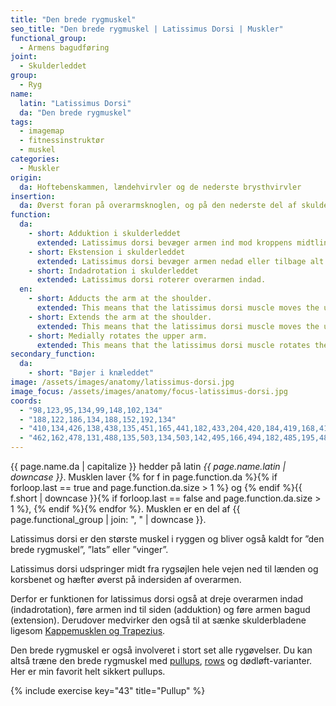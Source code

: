 ```yaml
---
title: "Den brede rygmuskel"
seo_title: "Den brede rygmuskel | Latissimus Dorsi | Muskler"
functional_group:
  - Armens bagudføring
joint:
  - Skulderleddet
group:
  - Ryg
name:
  latin: "Latissimus Dorsi"
  da: "Den brede rygmuskel"
tags:
  - imagemap
  - fitnessinstruktør
  - muskel
categories:
  - Muskler
origin:
  da: Hoftebenskammen, lændehvirvler og de nederste brysthvirvler
insertion:
  da: Øverst foran på overarmsknoglen, og på den nederste del af skulderbladet
function:
  da:
    - short: Adduktion i skulderleddet
      extended: Latissimus dorsi bevæger armen ind mod kroppens midtlinje.
    - short: Ekstension i skulderleddet
      extended: Latissimus dorsi bevæger armen nedad eller tilbage alt efter startpositionen.
    - short: Indadrotation i skulderleddet
      extended: Latissimus dorsi roterer overarmen indad.
  en:
    - short: Adducts the arm at the shoulder.
      extended: This means that the latissimus dorsi muscle moves the upper arm toward the vertical midline of the body (i.e. the action of pulling your arms in to your sides).
    - short: Extends the arm at the shoulder.
      extended: This means that the latissimus dorsi muscle moves the upper arm downward to the rear.
    - short: Medially rotates the upper arm.
      extended: This means that the latissimus dorsi muscle rotates the upper arm inward around the axis of the bone (i.e. it rotates the upper arm toward the vertical midline of the body).
secondary_function:
  da:
    - short: "Bøjer i knæleddet"
image: /assets/images/anatomy/latissimus-dorsi.jpg
image_focus: /assets/images/anatomy/focus-latissimus-dorsi.jpg
coords:
  - "98,123,95,134,99,148,102,134"
  - "188,122,186,134,188,152,192,134"
  - "410,134,426,138,438,135,451,165,441,182,433,204,420,184,419,168,412,146"
  - "462,162,478,131,488,135,503,134,503,142,495,166,494,182,485,195,481,202"
---
```


{{ page.name.da | capitalize }} hedder på latin *{{ page.name.latin | downcase }}*. Musklen laver {% for f in page.function.da %}{% if forloop.last == true and page.function.da.size > 1 %} og {% endif %}{{ f.short | downcase  }}{% if forloop.last == false and page.function.da.size > 1 %}, {% endif %}{% endfor %}. Musklen er en del af {{ page.functional_group | join: ", " | downcase }}.

Latissimus dorsi er den største muskel i ryggen og bliver også kaldt for ”den brede rygmuskel”, ”lats” eller ”vinger”.

Latissimus dorsi udspringer midt fra rygsøjlen hele vejen ned til lænden og korsbenet og hæfter øverst på indersiden af overarmen.

Derfor er funktionen for latissimus dorsi også at dreje overarmen indad (indadrotation), føre armen ind til siden (adduktion) og føre armen bagud (extension). Derudover medvirker den også til at sænke skulderbladene ligesom [Kappemusklen og Trapezius](/trapezius/).

Den brede rygmuskel er også involveret i stort set alle rygøvelser. Du kan altså træne den brede rygmuskel med [pullups](/chinup-vs-pullup/), [rows](/rows/) og dødløft-varianter. Her er min favorit helt sikkert pullups.

{% include exercise key="43" title="Pullup" %}
